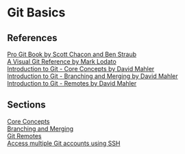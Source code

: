 # Git Basics

## References
[Pro Git Book by Scott Chacon and Ben Straub](https://git-scm.com/book/en/v2)  
[A Visual Git Reference by Mark Lodato](https://marklodato.github.io/visual-git-guide/index-en.html)  
[Introduction to Git - Core Concepts by David Mahler](https://youtu.be/uR6G2v_WsRA)  
[Introduction to Git - Branching and Merging by David Mahler](https://youtu.be/FyAAIHHClqI)  
[Introduction to Git - Remotes by David Mahler](https://youtu.be/Gg4bLk8cGNo)  

## Sections

[Core Concepts](Git-Core-Concepts.md)\
[Branching and Merging](Git-Branching-Merging.md)\
[Git Remotes](Git-Remotes.md)\
[Access multiple Git accounts using SSH](GitHub-ssh.md)

